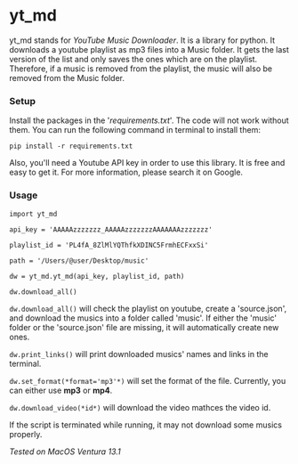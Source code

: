 
# yt_md

yt_md stands for _YouTube Music Downloader_. It is a library for python. It downloads a youtube playlist as mp3 files into a Music folder. It gets the last version of the list and only saves the ones which are on the playlist. Therefore, if a music is removed from the playlist, the music will also be removed from the Music folder.

### Setup

Install the packages in the '_requirements.txt_'. The code will not work without them. You can run the following command in terminal to install them: 

    pip install -r requirements.txt

Also, you'll need a Youtube API key in order to use this library. It is free and easy to get it. For more information, please search it on Google.


### Usage

    import yt_md

    api_key = 'AAAAAzzzzzzz_AAAAAzzzzzzzAAAAAAAzzzzzzz'

    playlist_id = 'PL4fA_8ZlMlYQThfkXDINC5FrmhECFxxSi'

    path = '/Users/@user/Desktop/music'

    dw = yt_md.yt_md(api_key, playlist_id, path)

    dw.download_all()

`dw.download_all()` will check the playlist on youtube, create a 'source.json', and download the musics into a folder called 'music'. If either the 'music' folder or the 'source.json' file are missing, it will automatically create new ones. 

`dw.print_links()` will print downloaded musics' names and links in the terminal.

`dw.set_format(*format='mp3'*)` will set the format of the file. Currently, you can either use **mp3** or **mp4**.

`dw.download_video(*id*)` will download the video mathces the video id.

If the script is terminated while running, it may not download some musics properly.

_Tested on MacOS Ventura 13.1_